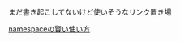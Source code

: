 まだ書き起こしてないけど使いそうなリンク置き場

[namespaceの賢い使い方](https://qiita.com/_EnumHack/items/430da105a541f9ecd774) 
